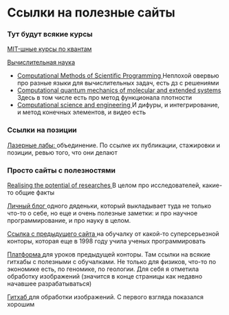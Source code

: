 <h1> Ссылки на полезные сайты </h1>
<div>
  <h3>
    Тут будут всякие курсы
  </h3>
<p>
<a href="https://ocw.mit.edu/courses/find-by-topic/#cat=science&subcat=physics&spec=quantummechanics">
MIT-шные курсы по квантам </a>
</p>
<p>
<a href="https://ocw.mit.edu/courses/find-by-topic/#cat=engineering&subcat=systemsengineering&spec=computationalscienceandengineering">
Вычислительная наука
	<ul>
		<li>
		  <a href="https://ocw.mit.edu/courses/earth-atmospheric-and-planetary-sciences/12-010-computational-methods-of-scientific-programming-fall-2011/"> 
	        Computational Methods of Scientific Programming
		  </a>
		  Неплохой овервью про разные языки для вычислительных задач, есть дз с решениями
		</li>
		<li>
		  <a href="https://ocw.mit.edu/courses/chemical-engineering/10-675j-computational-quantum-mechanics-of-molecular-and-extended-systems-fall-2004/">
		    Computational quantum mechanics of molecular and extended systems
		  </a>
		 Здесь в том числе есть про метод функционала плотности
		</li>
		<li>
		  <a href="https://ocw.mit.edu/courses/mathematics/18-085-computational-science-and-engineering-i-fall-2008/">
		   Computational science and engineering
		  </a>
		  И дифуры, и интегрирование, и метод конечных элементов, и видео есть
		</li>
	</ul>
</a>
</p>
</div>

<div>
	<h3> Ссылки на позиции </h3>
	<p><a href="https://www.laserlab-europe.eu/career/training-education-and-mobility#mobility">
	  Лазерные лабы:
	</a>
	объединение. По ссылке их публикации, стажировки и позиции, ревью того, что они делают
	</p>
</div>

<div>
	<h3> Просто сайты с полезностями </h3>
	<p>
	  <a href="https://www.vitae.ac.uk/impact-and-evaluation/what-do-researchers-do/what-do-researchers-do">
	  Realising the potential of researches </a>
	  В целом про исследователей, какие-то общие факты
	</p>
	<p>
	  <a href="http://sjbyrnes.com/python.html"> Личный блог </a>
	  одного дяденьки, который выкладывает туда не только что-то о себе,
      но еще и очень полезные заметки: и про научное программирование, и про 
      науку в целом.	  
	</p>
	<p>
	  <a href="https://software-carpentry.org/lessons/"> Ссылка с предыдущего сайта </a>
	  на обучалку от какой-то суперсерьезной конторы, которая еще в 1998 году учила
	  ученых программировать
	</p>
	<p>
	  <a href="https://datacarpentry.org/lessons/#image-processing-curriculum"> Платформа </a>
	  для уроков предыдущей конторы. Там ссылки на всякие гитхабы с полезными с обучалками.
	  Не только для физиков, что-то по экономике есть, по геномике, по геологии. Для себя
	  я отметила обработку изображений (значится в конце страницы как недавно начавшее 
	  разрабатываться)
	</p>
	<p>
	  <a href="https://github.com/datacarpentry/image-processing/"> Гитхаб </a>
	  для обработки изображений. С первого взгляда показался хорошим
	</p>
</div>